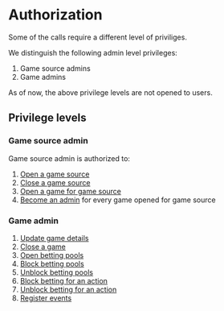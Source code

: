 # Authorization

Some of the calls require a different level of priviliges.

We distinguish the following admin level privileges:

1. Game source admins
2. Game admins

<aside class="warning">
As of now, the above privilege levels are not opened to users.
</aside>

## Privilege levels

### Game source admin

Game source admin is authorized to:

1. <a href="#open-a-game-source">Open a game source</a>
2. <a href="#close-a-game-source">Close a game source</a>
3. <a href="#create-and-open-a-game">Open a game for game source</a>
4. <a href="#become-an-admin-for-a-game">Become an admin</a> for every game opened for game source

### Game admin

1. <a href="#update-game-details">Update game details</a>
2. <a href="#close-a-game">Close a game</a>
3. <a href="#create-and-open-betting-pool">Open betting pools</a>
5. <a href="#block-betting-in-a-pool">Block betting pools</a>
6. <a href="#allow-betting-in-a-pool">Unblock betting pools</a>
7. <a href="#block-betting-for-action">Block betting for an action</a>
8. <a href="#allow-betting-for-action">Unblock betting for an action</a>
9. <a href="#resolve-pool--register-game-event">Register events</a>